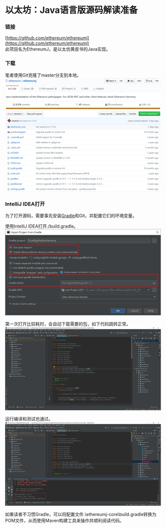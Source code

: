 # 以太坊：Java语言版源码解读准备

### 链接

[https://github.com/ethereum/ethereumj](https://github.com/ethereum/ethereumj)  
此项目名为EthereumJ，是以太坊黄皮书的Java实现。  

### 下载

笔者使用Git克隆了master分支到本地。  
![](./引用/图片1.png)  

### IntelliJ IDEA打开

为了打开源码，需要事先安装[Gradle](../../软件或工具/Gradle环境搭建/Gradle环境搭建.md)和Git，并配置它们的环境变量。  
  
使用IntelliJ IDEA打开./build.gradle。  
![](./引用/图片2.png)  
  
第一次打开比较耗时，会自动下载需要的包，如下代码跳转正常。  
![](./引用/图片3.png)  
  
运行编译和测试也通过。  
![](./引用/图片4.png)  
  
如果读者不习惯Gradle，可以将配置文件.\ethereumj-core\build.gradle转换为POM文件，从而使用Maven构建工具来操作并顺利阅读代码。  
